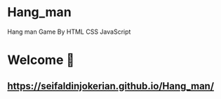 # Hang_man
Hang man Game By HTML CSS JavaScript

# Welcome 👋

## https://seifaldinjokerian.github.io/Hang_man/
